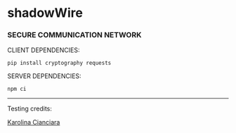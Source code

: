 # shadowWire
### SECURE COMMUNICATION NETWORK

CLIENT DEPENDENCIES:
```
pip install cryptography requests
```

SERVER DEPENDENCIES:
```
npm ci
```
<hr>
Testing credits:<br>

[Karolina Cianciara](https://github.com/cianciara)
